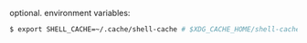 optional. environment variables:
```bash
$ export SHELL_CACHE=~/.cache/shell-cache # $XDG_CACHE_HOME/shell-cache by default
```
